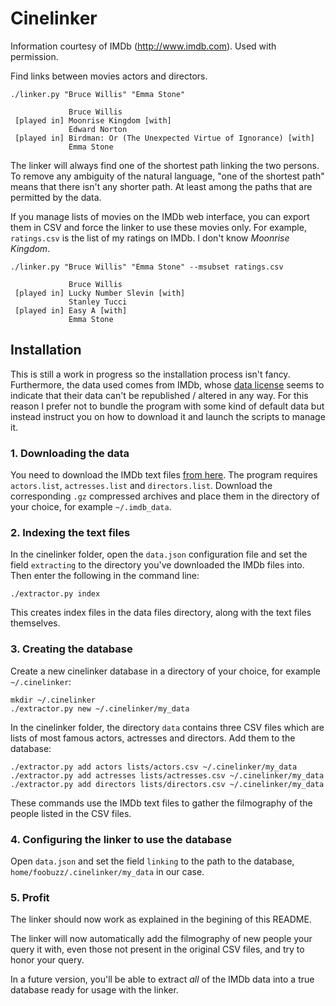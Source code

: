 Cinelinker
==========

Information courtesy of
IMDb
(http://www.imdb.com).
Used with permission.


Find links between movies actors and directors.

	
	./linker.py "Bruce Willis" "Emma Stone"

	             Bruce Willis
	 [played in] Moonrise Kingdom [with]
	             Edward Norton
	 [played in] Birdman: Or (The Unexpected Virtue of Ignorance) [with]
	             Emma Stone

The linker will always find one of the shortest path linking the two persons. To remove any ambiguity of the natural language, "one of the shortest path" means that there isn't any shorter path. At least among the paths that are permitted by the data.

If you manage lists of movies on the IMDb web interface, you can export them in CSV and force the linker to use these movies only. For example, `ratings.csv` is the list of my ratings on IMDb. I don't know *Moonrise Kingdom*.

	./linker.py "Bruce Willis" "Emma Stone" --msubset ratings.csv 

	             Bruce Willis
	 [played in] Lucky Number Slevin [with]
	             Stanley Tucci
	 [played in] Easy A [with]
	             Emma Stone

## Installation

This is still a work in progress so the installation process isn't fancy. Furthermore, the data used comes from IMDb, whose [data license](http://www.imdb.com/help/show_leaf?usedatasoftware) seems to indicate that their data can't be republished / altered in any way. For this reason I prefer not to bundle the program with some kind of default data but instead instruct you on how to download it and launch the scripts to manage it.

### 1. Downloading the data

You need to download the IMDb text files [from here](http://www.imdb.com/interfaces). The program requires `actors.list`, `actresses.list` and `directors.list`. Download the corresponding `.gz` compressed archives and place them in the directory of your choice, for example `~/.imdb_data`.

### 2. Indexing the text files

In the cinelinker folder, open the `data.json` configuration file and set the field `extracting` to the directory you've downloaded the IMDb files into. Then enter the following in the command line:

	./extractor.py index

This creates index files in the data files directory, along with the text files themselves.

### 3. Creating the database

Create a new cinelinker database in a directory of your choice, for example `~/.cinelinker`:

	mkdir ~/.cinelinker
	./extractor.py new ~/.cinelinker/my_data

In the cinelinker folder, the directory `data` contains three CSV files which are lists of most famous actors, actresses and directors. Add them to the database:

	./extractor.py add actors lists/actors.csv ~/.cinelinker/my_data
	./extractor.py add actresses lists/actresses.csv ~/.cinelinker/my_data
	./extractor.py add directors lists/directors.csv ~/.cinelinker/my_data

These commands use the IMDb text files to gather the filmography of the people listed in the CSV files.

### 4. Configuring the linker to use the database

Open `data.json` and set the field `linking` to the path to the database, `home/foobuzz/.cinelinker/my_data` in our case.

### 5. Profit

The linker should now work as explained in the begining of this README.

The linker will now automatically add the filmography of new people your query it with, even those not present in the original CSV files, and try to honor your query.

In a future version, you'll be able to extract *all* of the IMDb data into a true database ready for usage with the linker.
